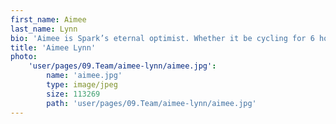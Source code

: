 ```yaml
---
first_name: Aimee
last_name: Lynn
bio: 'Aimee is Spark’s eternal optimist. Whether it be cycling for 6 hours, or selling in a press release – Aimee always has a smile on her face. She can often be found chanting her own name at Coverage Cup time – and rightfully so.  Aimee is Spark’s go to gal when it comes to vertical markets – her clippings book is full of great retail, public sector and life sciences pieces. In her spare time Aimee can be found frequenting bars and restaurants around London and watching rugby – she is a big Bath fan!'
title: 'Aimee Lynn'
photo:
    'user/pages/09.Team/aimee-lynn/aimee.jpg':
        name: 'aimee.jpg'
        type: image/jpeg
        size: 113269
        path: 'user/pages/09.Team/aimee-lynn/aimee.jpg'
---
```


